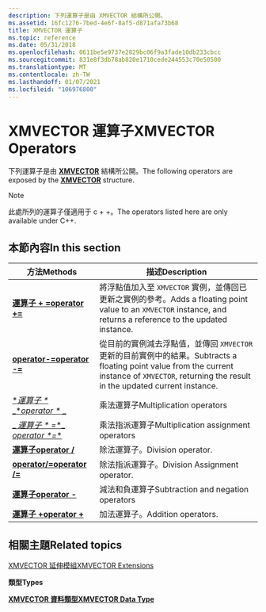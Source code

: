 ```yaml
---
description: 下列運算子是由 XMVECTOR 結構所公開。
ms.assetid: 16fc1276-7bed-4e6f-8af5-d871afa73b68
title: XMVECTOR 運算子
ms.topic: reference
ms.date: 05/31/2018
ms.openlocfilehash: 0611be5e9737e2829bc06f9a3fade10db233cbcc
ms.sourcegitcommit: 831e8f3db78ab820e1710cede244553c70e50500
ms.translationtype: MT
ms.contentlocale: zh-TW
ms.lasthandoff: 01/07/2021
ms.locfileid: "106976800"
---
```

# <a name="xmvector-operators"></a><span data-ttu-id="dd206-103">XMVECTOR 運算子</span><span class="sxs-lookup"><span data-stu-id="dd206-103">XMVECTOR Operators</span></span>

<span data-ttu-id="dd206-104">下列運算子是由 [**XMVECTOR**](xmvector-data-type.md) 結構所公開。</span><span class="sxs-lookup"><span data-stu-id="dd206-104">The following operators are exposed by the [**XMVECTOR**](xmvector-data-type.md) structure.</span></span>

> [!Note]  
> <span data-ttu-id="dd206-105">此處所列的運算子僅適用于 c + +。</span><span class="sxs-lookup"><span data-stu-id="dd206-105">The operators listed here are only available under C++.</span></span>

 

## <a name="in-this-section"></a><span data-ttu-id="dd206-106">本節內容</span><span class="sxs-lookup"><span data-stu-id="dd206-106">In this section</span></span>



| <span data-ttu-id="dd206-107">方法</span><span class="sxs-lookup"><span data-stu-id="dd206-107">Methods</span></span>                                                    | <span data-ttu-id="dd206-108">描述</span><span class="sxs-lookup"><span data-stu-id="dd206-108">Description</span></span>                                                                                                                                 |
|------------------------------------------------------------|---------------------------------------------------------------------------------------------------------------------------------------------|
| <span data-ttu-id="dd206-109">[**運算子 + =**](/previous-versions/windows/desktop/legacy/ee421394(v=vs.85))</span><span class="sxs-lookup"><span data-stu-id="dd206-109">[**operator +=**](/previous-versions/windows/desktop/legacy/ee421394(v=vs.85))</span></span><br/>  | <span data-ttu-id="dd206-110">將浮點值加入至 `XMVECTOR` 實例，並傳回已更新之實例的參考。</span><span class="sxs-lookup"><span data-stu-id="dd206-110">Adds a floating point value to an `XMVECTOR` instance, and returns a reference to the updated instance.</span></span> <br/>                         |
| <span data-ttu-id="dd206-111">[**operator-=**](/previous-versions/windows/desktop/legacy/ee421383(v=vs.85))</span><span class="sxs-lookup"><span data-stu-id="dd206-111">[**operator -=**](/previous-versions/windows/desktop/legacy/ee421383(v=vs.85))</span></span><br/>    | <span data-ttu-id="dd206-112">從目前的實例減去浮點值，並傳回 `XMVECTOR` 更新的目前實例中的結果。</span><span class="sxs-lookup"><span data-stu-id="dd206-112">Subtracts a floating point value from the current instance of `XMVECTOR`, returning the result in the updated current instance.</span></span> <br/> |
| [<span data-ttu-id="dd206-113">\**運算子 \** _</span><span class="sxs-lookup"><span data-stu-id="dd206-113">\**operator \** _</span></span>](xmvector-operator-mul.md)<br/>    | <span data-ttu-id="dd206-114">乘法運算子</span><span class="sxs-lookup"><span data-stu-id="dd206-114">Multiplication operators</span></span><br/>                                                                                                         |
| [<span data-ttu-id="dd206-115">_ *運算子 \* =*\*</span><span class="sxs-lookup"><span data-stu-id="dd206-115">_ *operator \*=*\*</span></span>](xmvector-operator-muleq.md)<br/> | <span data-ttu-id="dd206-116">乘法指派運算子</span><span class="sxs-lookup"><span data-stu-id="dd206-116">Multiplication assignment operators</span></span><br/>                                                                                              |
| [<span data-ttu-id="dd206-117">**運算子**</span><span class="sxs-lookup"><span data-stu-id="dd206-117">**operator /**</span></span>](xmvector-operator-div.md)<br/>     | <span data-ttu-id="dd206-118">除法運算子。</span><span class="sxs-lookup"><span data-stu-id="dd206-118">Division operator.</span></span><br/>                                                                                                               |
| [<span data-ttu-id="dd206-119">**operator/=**</span><span class="sxs-lookup"><span data-stu-id="dd206-119">**operator /=**</span></span>](xmvector-operator-diveq.md)<br/>  | <span data-ttu-id="dd206-120">除法指派運算子。</span><span class="sxs-lookup"><span data-stu-id="dd206-120">Division Assignment operator.</span></span><br/>                                                                                                    |
| [<span data-ttu-id="dd206-121">**運算子**</span><span class="sxs-lookup"><span data-stu-id="dd206-121">**operator -**</span></span>](xmvector-operator--.md)<br/>       | <span data-ttu-id="dd206-122">減法和負運算子</span><span class="sxs-lookup"><span data-stu-id="dd206-122">Subtraction and negation operators</span></span><br/>                                                                                               |
| [<span data-ttu-id="dd206-123">**運算子 +**</span><span class="sxs-lookup"><span data-stu-id="dd206-123">**operator +**</span></span>](xmvector-operator-pls.md)<br/>     | <span data-ttu-id="dd206-124">加法運算子。</span><span class="sxs-lookup"><span data-stu-id="dd206-124">Addition operators.</span></span><br/>                                                                                                              |



 

## <a name="related-topics"></a><span data-ttu-id="dd206-125">相關主題</span><span class="sxs-lookup"><span data-stu-id="dd206-125">Related topics</span></span>

<dl> <dt>

[<span data-ttu-id="dd206-126">XMVECTOR 延伸模組</span><span class="sxs-lookup"><span data-stu-id="dd206-126">XMVECTOR Extensions</span></span>](ovw-xmvector-extensions.md)
</dt> <dt>

<span data-ttu-id="dd206-127">**類型**</span><span class="sxs-lookup"><span data-stu-id="dd206-127">**Types**</span></span>
</dt> <dt>

[<span data-ttu-id="dd206-128">**XMVECTOR 資料類型**</span><span class="sxs-lookup"><span data-stu-id="dd206-128">**XMVECTOR Data Type**</span></span>](xmvector-data-type.md)
</dt> </dl>

 

 
